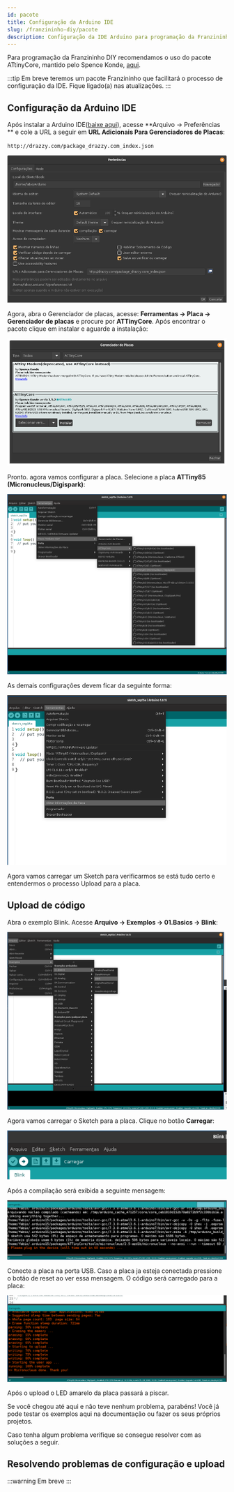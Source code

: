 ```yaml
---
id: pacote
title: Configuração da Arduino IDE
slug: /franzininho-diy/pacote
description: Configuração da IDE Arduino para programação da Franzininho
---
```


Para programação da Franzininho DIY recomendamos o uso do pacote ATtinyCore, mantido pelo Spence Konde, [aqui](https://github.com/SpenceKonde/ATTinyCore).

:::tip
Em breve teremos um pacote Franzininho que facilitará o processo de configuração da IDE. Fique ligado(a) nas atualizações.
::: 


## Configuração da Arduino IDE

Após instalar a Arduino IDE([baixe aqui](https://www.arduino.cc/en/software)), acesse **Arquivo -> Preferências ** e cole a URL a seguir em **URL Adicionais Para Gerenciadores de Placas**:

`http://drazzy.com/package_drazzy.com_index.json`

![URL ATTINY CORE](img/pacote/preferencias.png)

Agora, abra o Gerenciador de placas, acesse: **Ferramentas -> Placa -> Gerenciador de placas** e procure por **ATTinyCore**. Após encontrar o pacote clique em instalar e aguarde a instalação:

![Instalação do Pacote](img/pacote/instalacao.png)

Pronto. agora vamos configurar a placa. Selecione a placa **ATTiny85 (Micronucleus/Digispark)**:

![Selecionando a Placa](img/pacote/placa.png)

As demais configurações devem ficar da seguinte forma:

![Configurações](img/pacote/configuracoes.png)


Agora vamos carregar um Sketch para verificarmos se está tudo certo e entendermos o processo Upload para a placa.

## Upload de código

Abra o exemplo Blink. Acesse **Arquivo -> Exemplos -> 01.Basics -> Blink**:

![Blink](img/pacote/blink.png)

Agora vamos carregar o Sketch para a placa. Clique no botão **Carregar**:

![Botão upload](img/pacote/upload.png)

Após a compilação será exibida a seguinte mensagem:

![MEnsagem](img/pacote/mensagem.png)


Conecte a placa na porta USB. Caso a placa ja esteja conectada pressione o botão de reset ao ver essa mensagem. O código será carregado para a placa:

![Carregando o código](img/pacote/carregando.png)

Após o upload o LED amarelo da placa passará a piscar. 

Se você chegou até aqui e não teve nenhum problema, parabéns! Você já pode testar os exemplos aqui na documentação ou fazer os seus próprios projetos.

Caso tenha algum problema verifique se consegue resolver com as soluções a seguir.

## Resolvendo problemas de configuração e upload

:::warning
Em breve
:::
